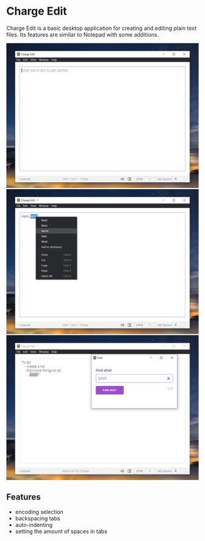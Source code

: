 # Charge Edit
Charge Edit is a basic desktop application for creating and editing plain text files. Its features are similar to Notepad with some additions.

<img src="/gh-img/screen-1.jpg" />
<img src="/gh-img/screen-2.jpg" />
<img src="/gh-img/screen-3.jpg" />

## Features
- encoding selection
- backspacing tabs
- auto-indenting
- setting the amount of spaces in tabs

